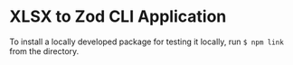 # XLSX to Zod CLI Application

To install a locally developed package for testing it locally, run `$ npm link` from the directory.
